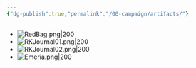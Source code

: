 ```yaml
---
{"dg-publish":true,"permalink":"/00-campaign/artifacts/"}
---
```



- ![RedBag.png|200](/img/user/zMISC/z_Assets/RedBag.png)
- ![RKJournal01.png|200](/img/user/zMISC/z_Assets/RKJournal01.png)
- ![RKJournal02.png|200](/img/user/zMISC/z_Assets/RKJournal02.png)
- ![Emeria.png|200](/img/user/zMISC/z_Assets/Emeria.png)

